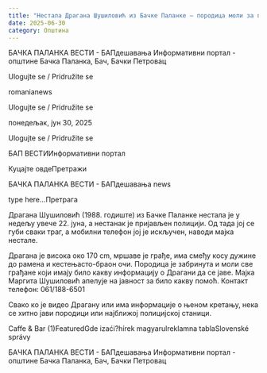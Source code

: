 ```yaml
---
title: "Нестала Драгана Шушиловић из Бачке Паланке – породица моли за помоћ"
date: 2025-06-30
category: Општина
---
```


БАЧКА ПАЛАНКА ВЕСТИ - БАПдешавања Информативни портал - општине Бачка Паланка, Бач, Бачки Петровац

Ulogujte se / Pridružite se

romanianews

Ulogujte se / Pridružite se

понедељак, јун 30, 2025

Ulogujte se / Pridružite se

БАП ВЕСТИИнформативни портал

Куцајте овдеПретражи

БАЧКА ПАЛАНКА ВЕСТИ - БАПдешавања news

type here...Претрага

Драгана Шушиловић (1988. годиште) из Бачке Паланке нестала је у недељу увече 22. јуна, а нестанак је пријављен полицији. Од тада јој се губи сваки траг, а мобилни телефон јој је искључен, наводи мајка нестале.

Драгана је висока око 170 cm, мршаве је грађе, има смеђу косу дужине до рамена и кестењасто-браон очи.
Породица је забринута и моли све грађане који имају било какву информацију о Драгани да се јаве. Мајка Маргита Шушиловић апелује на јавност за било какву помоћ.
Контакт телефон: 061/188-6501


Свако ко је видео Драгану или има информације о њеном кретању, нека се хитно јави породици или најближој полицијској станици.

Caffe & Bar (1)FeaturedGde izaći?hírek magyarulreklamna tablaSlovenské správy

БАЧКА ПАЛАНКА ВЕСТИ - БАПдешавања Информативни портал - општине Бачка Паланка, Бач, Бачки Петровац
